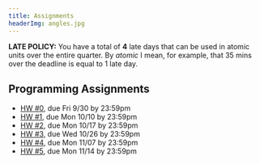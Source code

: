 ```yaml
---
title: Assignments
headerImg: angles.jpg 
---
```


**LATE POLICY:** You have a total of **4** late days that can be used in
atomic units over the entire quarter. By *atomic* I mean, for example, that
35 mins over the deadline is equal to 1 late day.

## Programming Assignments

- [HW #0][hw0-git], due Fri 9/30   by 23:59pm
- [HW #1][hw1-git], due Mon 10/10  by 23:59pm
- [HW #2][hw2-git], due Mon 10/17  by 23:59pm
- [HW #3][hw3-git], due Wed 10/26  by 23:59pm
- [HW #4][hw4-git], due Mon 11/07  by 23:59pm
- [HW #5][hw5-git], due Mon 11/14  by 23:59pm



<!-- 

## Sample Exam Questions

- [SHW #1](static/shw1.html),
  [SHW #2](static/shw2.html),
  [SHW #3](static/shw3.html),
  [SHW #4](static/shw4.html).
- [Sample 1](static/practice/sample-questions1-scala.txt),
  [Sample 2](static/practice/sample-questions2.html)
- [Midterm Wi 12](static/practice/midterm-wi12.pdf),
  [Midterm Sp 12](static/practice/midterm-sp12.pdf),
  [Midterm Sp 14](static/practice/midterm-sp14.pdf),
  [Midterm Sp 15](static/practice/midterm-sp15.pdf).
- [Final 05](static/practice/sample-final05.pdf),
  [Final 06](static/practice/sample-final06.pdf),
  [Final 07](static/practice/sample-final07.pdf),
  [Final W11](static/practice/final-wi11.pdf),
  [Final Fa 11](static/practice/final-fa11.pdf),
  [Final Fa 12](static/practice/final-fa12.pdf),
  [Final Sp 12](static/practice/final-sp12.pdf),
  [Final Sp 14](static/practice/final-sp14.pdf).
- [Partial Solution Key](homeworks/solutions.html)

-->

[hw0-git]: https://github.com/ucsd-cse131/00-warmup
[hw1-git]: https://github.com/ucsd-cse131/01-adder
[hw2-git]: https://github.com/ucsd-cse131/02-boa
[hw3-git]: https://github.com/ucsd-cse131/03-cobra
[hw4-git]: https://github.com/ucsd-cse131/04-diamondback
[hw5-git]: https://github.com/ucsd-cse131/05-egg-eater
